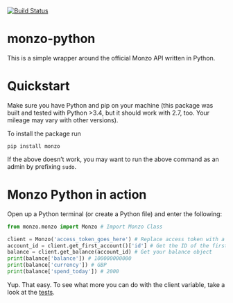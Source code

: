 [![Build Status](https://travis-ci.org/muyiwaolu/monzo-python.svg?branch=master)](https://travis-ci.org/muyiwaolu/monzo-python)
# monzo-python
This is a simple wrapper around the official Monzo API written in Python.

# Quickstart
Make sure you have Python and pip on your machine (this package was built and tested with Python >3.4, but it should work with 2.7, too. Your mileage may vary with other versions).

To install the package run

`pip install monzo`

If the above doesn’t work, you may want to run the above command as an admin by prefixing `sudo`.

# Monzo Python in action
Open up a Python terminal (or create a Python file) and enter the following:

```python
from monzo.monzo import Monzo # Import Monzo Class

client = Monzo('access_token_goes_here') # Replace access token with a valid token found at: https://developers.monzo.com/
account_id = client.get_first_account()['id'] # Get the ID of the first account linked to the access token
balance = client.get_balance(account_id) # Get your balance object
print(balance['balance']) # 100000000000
print(balance['currency']) # GBP
print(balance['spend_today']) # 2000
```

Yup. That easy. To see what more you can do with the client variable, take a look at the [tests](https://github.com/muyiwaolu/monzo-python/blob/master/tests/test_api_endpoints.py).
